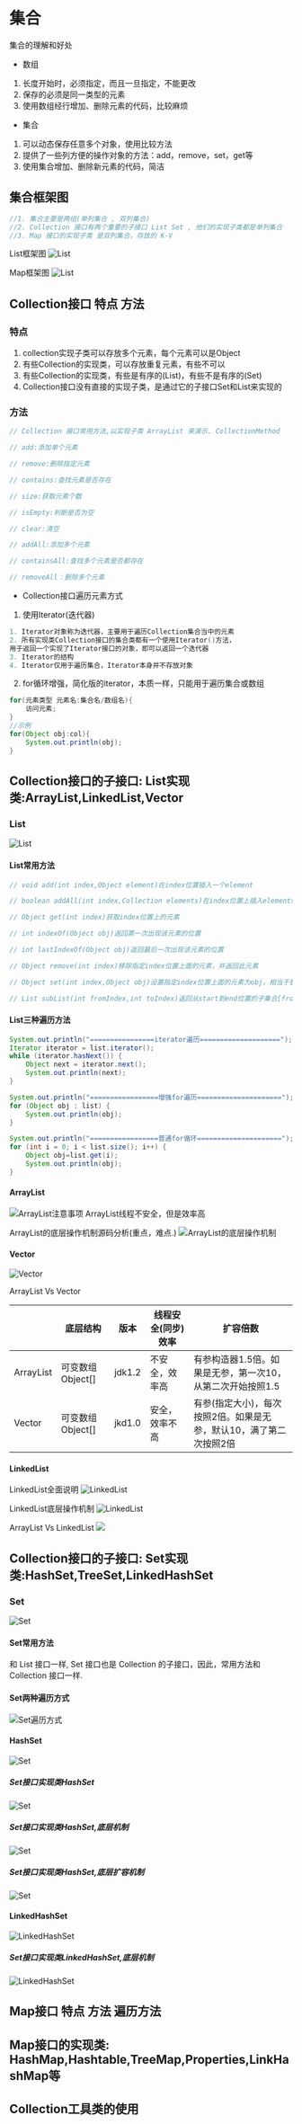 # 集合
集合的理解和好处
- 数组
1. 长度开始时，必须指定，而且一旦指定，不能更改
2. 保存的必须是同一类型的元素
3. 使用数组经行增加、删除元素的代码，比较麻烦

- 集合
1. 可以动态保存任意多个对象，使用比较方法
2. 提供了一些列方便的操作对象的方法：add，remove，set，get等
3. 使用集合增加、删除新元素的代码，简洁

## 集合框架图
```java
//1. 集合主要是两组(单列集合 , 双列集合)
//2. Collection 接口有两个重要的子接口 List Set , 他们的实现子类都是单列集合
//3. Map 接口的实现子类 是双列集合，存放的 K-V
```
List框架图
![List](./images/13_1.png)

Map框架图
![List](./images/13_2.png)
## Collection接口 特点 方法
### 特点
1. collection实现子类可以存放多个元素，每个元素可以是Object
2. 有些Collection的实现类，可以存放重复元素，有些不可以
3. 有些Collection的实现类，有些是有序的(List)，有些不是有序的(Set)
4. Collection接口没有直接的实现子类，是通过它的子接口Set和List来实现的

### 方法
```java
// Collection 接口常用方法,以实现子类 ArrayList 来演示. CollectionMethod

// add:添加单个元素

// remove:删除指定元素

// contains:查找元素是否存在

// size:获取元素个数

// isEmpty:判断是否为空

// clear:清空

// addAll:添加多个元素

// containsAll:查找多个元素是否都存在

// removeAll：删除多个元素

```
- Collection接口遍历元素方式

1. 使用Iterator(迭代器)
```java
1. Iterator对象称为迭代器，主要用于遍历Collection集合当中的元素
2. 所有实现类Collection接口的集合类都有一个使用Iterator()方法，
用于返回一个实现了Iterator接口的对象，即可以返回一个迭代器
3. Iterator的结构
4. Iterator仅用于遍历集合，Iterator本身并不存放对象
```
2. for循环增强，简化版的iterator，本质一样，只能用于遍历集合或数组
```java
for(元素类型 元素名:集合名/数组名){
    访问元素;
}
//示例
for(Object obj:col){
    System.out.println(obj);
}
```
## Collection接口的子接口: List实现类:ArrayList,LinkedList,Vector
### List
![List](./images/13_3.png)
#### List常用方法
```java
// void add(int index,Object element)在index位置插入一个element

// boolean addAll(int index,Collection elements)在index位置上插入elements所有元素

// Object get(int index)获取index位置上的元素

// int indexOf(Object obj)返回第一次出现该元素的位置

// int lastIndexOf(Object obj)返回最后一次出现该元素的位置

// Object remove(int index)移除指定index位置上面的元素，并返回此元素

// Object set(int index,Object obj)设置指定index位置上面的元素为obj，相当于替换

// List subList(int fromIndex,int toIndex)返回从start到end位置的子集合[fromIndex,toIndex)

```
#### List三种遍历方法
```java
System.out.println("================iterator遍历====================");
Iterator iterator = list.iterator();
while (iterator.hasNext()) {
    Object next = iterator.next();
    System.out.println(next);
}

System.out.println("=================增强for遍历=====================");
for (Object obj : list) {
    System.out.println(obj);
}

System.out.println("=================普通for循环=====================");
for (int i = 0; i < list.size(); i++) {
    Object obj=list.get(i);
    System.out.println(obj);
}
```
#### ArrayList
![ArrayList注意事项](./images/13_4.png)
ArrayList线程不安全，但是效率高

ArrayList的底层操作机制源码分析(重点，难点.)
![ArrayList的底层操作机制](./images/13_5.png)

#### Vector
![Vector](./images/13_6.png)

ArrayList Vs Vector

| |底层结构|版本|线程安全(同步) 效率|扩容倍数|
|---|---|---|---|---|
|ArrayList|可变数组Object[]|jdk1.2|不安全，效率高|有参构造器1.5倍。如果是无参，第一次10，从第二次开始按照1.5|
|Vector|可变数组Object[]|jkd1.0|安全，效率不高|有参(指定大小)，每次按照2倍。如果是无参，默认10，满了第二次按照2倍|

#### LinkedList
LinkedList全面说明
![LinkedList](./images/13_7.png)

LinkedList底层操作机制
![LinkedList](./images/13_8.png)

ArrayList Vs LinkedList
![](./images/13_9.png)

## Collection接口的子接口: Set实现类:HashSet,TreeSet,LinkedHashSet

### Set
![Set](./images/13_10.png)

#### Set常用方法
和 List 接口一样, Set 接口也是 Collection 的子接口，因此，常用方法和 Collection 接口一样.

#### Set两种遍历方式
![Set遍历方式](./images/13_11.png)

#### HashSet
![Set](./images/13_12.png)

##### Set接口实现类HashSet
![Set](./images/13_13.png)

##### Set接口实现类HashSet,底层机制
![Set](./images/13_14.png)

##### Set接口实现类HashSet,底层扩容机制
![Set](./images/13_15.png)

#### LinkedHashSet
![LinkedHashSet](./images/13_16.png)

##### Set接口实现类LinkedHashSet,底层机制
![LinkedHashSet](./images/13_17.png)

## Map接口 特点 方法 遍历方法


## Map接口的实现类: HashMap,Hashtable,TreeMap,Properties,LinkHashMap等

## Collection工具类的使用